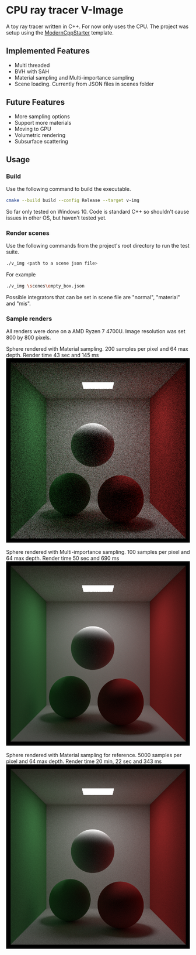 # CPU ray tracer V-Image

A toy ray tracer written in C++. For now only uses the CPU. The project was setup using the [ModernCppStarter](https://github.com/TheLartians/ModernCppStarter) template.

## Implemented Features

- Multi threaded
- BVH with SAH
- Material sampling and Multi-importance sampling
- Scene loading. Currently from JSON files in scenes folder

## Future Features
- More sampling options 
- Support more materials
- Moving to GPU
- Volumetric rendering
- Subsurface scattering

## Usage

### Build

Use the following command to build the executable.

```bash
cmake --build build --config Release --target v-img
```
So far only tested on Windows 10. Code is standard C++ so shouldn't cause issues in other OS, but haven't tested yet.

### Render scenes

Use the following commands from the project's root directory to run the test suite.

```bash
./v_img <path to a scene json file>
```
For example
```bash
./v_img \scenes\empty_box.json
```

Possible integrators that can be set in scene file are "normal", "material" and "mis".

### Sample renders
All renders were done on a AMD Ryzen 7 4700U. Image resolution was set 800 by 800 pixels.

Sphere rendered with Material sampling. 200 samples per pixel and 64 max depth. Render time 43 sec and 145 ms
![Alt text](/renders/sphere_mat.png?raw=true "Sphere mat render 200 samples per pixel and 64 max depth")

Sphere rendered with Multi-importance sampling. 100 samples per pixel and 64 max depth. Render time 50 sec and 690 ms
![Alt text](/renders/sphere_mis.png?raw=true "Sphere mis render 100 samples per pixel and 64 max depth")

Sphere rendered with Material sampling for reference. 5000 samples per pixel and 64 max depth. Render time 20 min, 22 sec and 343 ms
![Alt text](/renders/sphere_ref.png?raw=true "Sphere mat reference render. 5000 samples per pixel and 64 max depth")